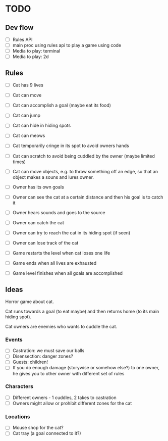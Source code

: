 # TODO

## Dev flow

- [ ] Rules API
- [ ] main proc using rules api to play a game using code
- [ ] Media to play: terminal
- [ ] Media to play: 2d

## Rules

- [ ] Cat has 9 lives
- [ ] Cat can move
- [ ] Cat can accomplish a goal (maybe eat its food)

- [ ] Cat can jump
- [ ] Cat can hide in hiding spots
- [ ] Cat can meows
- [ ] Cat temporarily cringe in its spot to avoid owners hands
- [ ] Cat can scratch to avoid being cuddled by the owner (maybe limited times)
- [ ] Cat can move objects, e.g. to throw something off an edge, so that an object makes a souns and lures owner.

- [ ] Owner has its own goals
- [ ] Owner can see the cat at a certain distance and then his goal is to catch it
- [ ] Owner hears sounds and goes to the source
- [ ] Owner can catch the cat
- [ ] Owner can try to reach the cat in its hiding spot (if seen)
- [ ] Owner can lose track of the cat

- [ ] Game restarts the level when cat loses one life
- [ ] Game ends when all lives are exhausted
- [ ] Game level finishes when all goals are accomplished

## Ideas

Horror game about cat.

Cat runs towards a goal (to eat maybe) and then returns home (to its main hiding spot).

Cat owners are enemies who wants to cuddle the cat.

### Events

- [ ] Castration: we must save our balls
- [ ] Disensection: danger zones?
- [ ] Guests: children!
- [ ] If you do enough damage (storywise or somehow else?) to one owner, he gives you to other owner with different set of rules

### Characters

- [ ] Different owners - 1 cuddles, 2 takes to castration
- [ ] Owners might allow or prohibit different zones for the cat

### Locations

- [ ] Mouse shop for the cat?
- [ ] Cat tray (a goal connected to it?)
